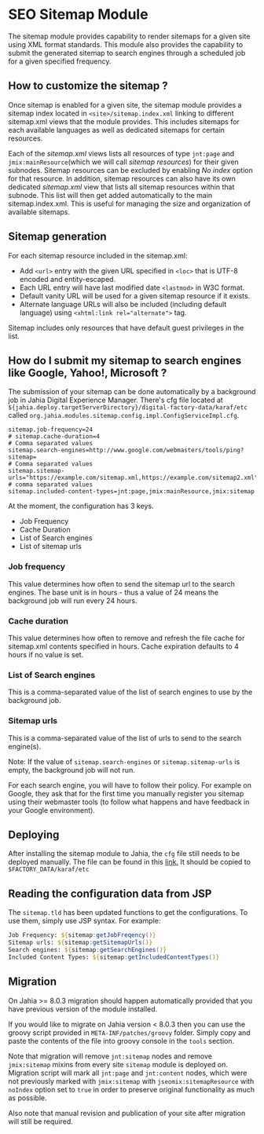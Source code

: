 SEO Sitemap Module
=========================

The sitemap module provides capability to render sitemaps for a given site using XML format standards. This module also provides the capability to submit the generated sitemap to search engines through a scheduled job for a given specified frequency.

How to customize the sitemap ?
------------------------------

Once sitemap is enabled for a given site, the sitemap module provides a sitemap index located in `<site>/sitemap.index.xml` linking to different sitemap.xml views that the module provides. This includes sitemaps for each available languages as well as dedicated sitemaps for certain resources.

Each of the _sitemap.xml_ views lists all resources of type `jnt:page` and `jmix:mainResource`(which we will call _sitemap resources_) for their given subnodes. Sitemap resources can be excluded by enabling _No index_ option for that resource. In addition, sitemap resources can also have its own dedicated _sitemap.xml_ view that lists all sitemap resources within that subnode. This list will then get added automatically to the main sitemap.index.xml. This is useful for managing the size and organization of available sitemaps.

Sitemap generation
------------------------------

For each sitemap resource included in the sitemap.xml:

* Add `<url>` entry with the given URL specified in `<loc>` that is UTF-8 encoded and entity-escaped.
* Each URL entry will have last modified date `<lastmod>` in W3C format.
* Default vanity URL will be used for a given sitemap resource if it exists.
* Alternate language URLs will also be included (including default language) using `<xhtml:link rel="alternate">` tag.

Sitemap includes only resources that have default guest privileges in the list.

How do I submit my sitemap to search engines like Google, Yahoo!, Microsoft ?
-----------------------------------------------------------------------------

The submission of your sitemap can be done automatically by a background job in Jahia Digital Experience Manager. There's cfg file 
located at `${jahia.deploy.targetServerDirectory}/digital-factory-data/karaf/etc` called `org.jahia.modules.sitemap.config.impl.ConfigServiceImpl.cfg`.

    sitemap.job-frequency=24
    # sitemap.cache-duration=4
    # Comma separated values
    sitemap.search-engines=http://www.google.com/webmasters/tools/ping?sitemap=
    # Comma separated values
    sitemap.sitemap-urls="https://example.com/sitemap.xml,https://example.com/sitemap2.xml"
    # comma separated values
    sitemap.included-content-types=jnt:page,jmix:mainResource,jmix:sitemap

At the moment, the configuration has 3 keys. 
* Job Frequency
* Cache Duration  
* List of Search engines
* List of sitemap urls

### Job frequency
This value determines how often to send the sitemap url to the search engines. The base unit is in hours - thus a value of 24 means the 
background job will run every 24 hours.

### Cache duration
This value determines how often to remove and refresh the file cache for sitemap.xml contents specified in hours. Cache expiration 
defaults to 4 hours if no value is set.

### List of Search engines
This is a comma-separated value of the list of search engines to use by the background job.

### Sitemap urls
This is a comma-separated value of the list of urls to send to the search engine(s).

Note: If the value of `sitemap.search-engines` or `sitemap.sitemap-urls` is empty, the background job will not run.

For each search engine, you will have to follow their policy. For example on Google, they ask that for the first time 
you manually register you sitemap using their webmaster tools (to follow what happens and have feedback in your 
Google environment).

Deploying
-----------------------------------------------------------------------------
After installing the sitemap module to Jahia, the `cfg` file still needs to be deployed manually. The file can be found in this
[link.](https://github.com/Jahia/sitemap/blob/master/src/main/resources/META-INF/configuration/org.jahia.modules.sitemap.config.impl.ConfigServiceImpl.cfg)
It should be copied to `$FACTORY_DATA/karaf/etc`

Reading the configuration data from JSP
----
The `sitemap.tld` has been updated functions to get the configurations. To use them, simply use JSP syntax. For example:
```jsp
Job Frequency: ${sitemap:getJobFreqency()}
Sitemap urls: ${sitemap:getSitemapUrls()}
Search engines: ${sitemap:getSearchEngines()}
Included Content Types: ${sitemap:getIncludedContentTypes()}
```
## Migration

On Jahia >= 8.0.3 migration should happen automatically provided that you have previous version of the module installed.

If you would like to migrate on Jahia version < 8.0.3 then you can use the groovy script provided in `META-INF/patches/groovy` folder. 
Simply copy and paste the contents of the file into groovy console in the `tools` section. 

Note that migration will remove `jnt:sitemap` nodes and remove `jmix:sitemap` mixins from every site `sitemap` module is deployed on. Migration script will mark all 
`jnt:page` and `jnt:content` nodes, which were not previously marked with `jmix:sitemap` with `jseomix:sitemapResource` with `noIndex` option set to `true` in 
order to preserve original functionality as much as possible. 

Also note that manual revision and publication of your site after migration will still be required. 

